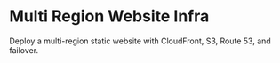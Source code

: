 # Multi Region Website Infra

Deploy a multi-region static website with CloudFront, S3, Route 53, and failover.
